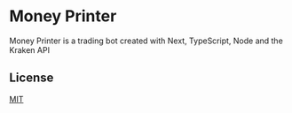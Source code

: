 # Money Printer

Money Printer is a trading bot created with Next, TypeScript, Node and the Kraken API

## License

[MIT](https://choosealicense.com/licenses/mit/)

